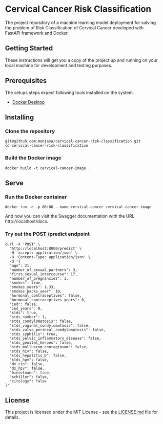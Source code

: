 # Cervical Cancer Risk Classification

The project repository of a machine learning model deployment for solving the problem of Risk Classification of Cervical Cancer developed with FastAPI framework and Docker.

## Getting Started

These instructions will get you a copy of the project up and running on your local machine for development and testing purposes.

## Prerequisites

The setups steps expect following tools installed on the system.

* [Docker Desktop](https://www.docker.com/get-started/)

## Installing

### Clone the repository

```
git@github.com:monjasa/cervical-cancer-risk-classification.git
cd cervical-cancer-risk-classification
```

### Build the Docker image

```
docker build -t cervical-cancer-image .
```

## Serve

### Run the Docker container

```
docker run -d -p 80:80 --name cervical-cancer cervical-cancer-image 
```

And now you can visit the Swagger documentation with the URL http://localhost/docs.

### Try out the POST /predict endpoint

```
curl -X 'POST' \
  'http://localhost:8000/predict' \
  -H 'accept: application/json' \
  -H 'Content-Type: application/json' \
  -d '{
  "age": 21,
  "number_of_sexual_partners": 3,
  "first_sexual_intercourse": 17,
  "number_of_pregnancies": 1,
  "smokes": true,
  "smokes_years": 1.33,
  "smokes_packs_year": 10,
  "hormonal_contraceptives": false,
  "hormonal_contraceptives_years": 0,
  "iud": false,
  "iud_years": 0,
  "stds": true,
  "stds_number": 1,
  "stds_condylomatosis": false,
  "stds_vaginal_condylomatosis": false,
  "stds_vulvo_perineal_condylomatosis": false,
  "stds_syphilis": true,
  "stds_pelvic_inflammatory_disease": false,
  "stds_genital_herpes": false,
  "stds_molluscum_contagiosum": false,
  "stds_hiv": false,
  "stds_hepatitis_b": false,
  "stds_hpv": false,
  "dx_cin": false,
  "dx_hpv": false,
  "hinselmann": true,
  "schiller": false,
  "citology": false
}'
```

## License

This project is licensed under the MIT License - see the [LICENSE.md](LICENSE.md) file for details.
